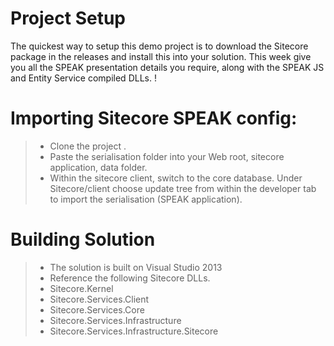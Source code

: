 Project Setup
===================


The quickest way to setup this demo project is to download the Sitecore package in the releases and install this into your solution. This week give you all the SPEAK presentation details you require, along with the SPEAK JS and Entity Service compiled DLLs. ! 

# **Importing Sitecore SPEAK config:**

> - Clone the project .
> - Paste the serialisation folder into your Web root, sitecore application, data folder. 
> - Within the sitecore client, switch to the core database. Under Sitecore/client choose update tree from within the developer tab to import the serialisation (SPEAK application).  


# **Building Solution**

> - The solution is built on Visual Studio 2013
> - Reference the following Sitecore DLLs.
> - Sitecore.Kernel
> - Sitecore.Services.Client
> - Sitecore.Services.Core
> - Sitecore.Services.Infrastructure
> - Sitecore.Services.Infrastructure.Sitecore
